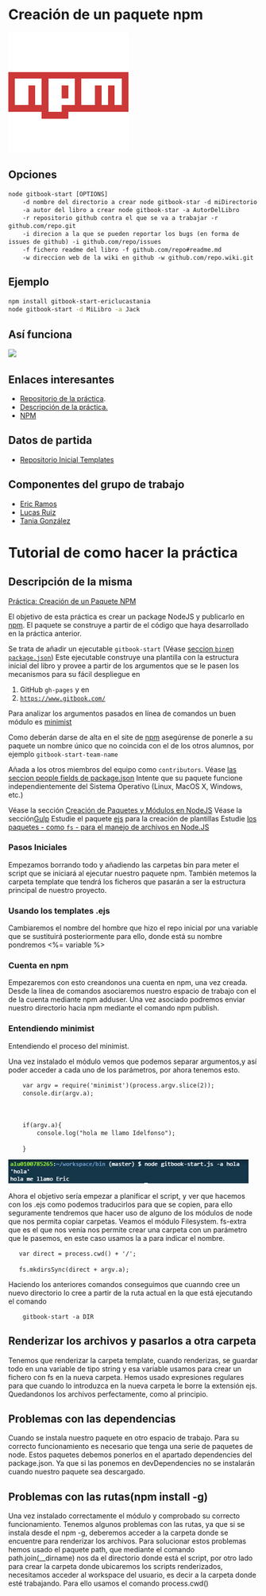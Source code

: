# Creación de un paquete npm 

![](./images/npm.PNG)

## Opciones

    node gitbook-start [OPTIONS]
        -d nombre del directorio a crear node gitbook-star -d miDirectorio
        -a autor del libro a crear node gitbook-star -a AutorDelLibro
        -r repositorio github contra el que se va a trabajar -r github.com/repo.git
        -i direcion a la que se pueden reportar los bugs (en forma de issues de github) -i github.com/repo/issues
        -f fichero readme del libro -f github.com/repo#readme.md
        -w direccion web de la wiki en github -w github.com/repo.wiki.git


## Ejemplo

```bash
npm install gitbook-start-ericlucastania
node gitbook-start -d MiLibro -a Jack
```

## Así funciona

![](./images/gif.GIF)


## Enlaces interesantes 
 
* [Repositorio de la práctica](https://github.com/ULL-ESIT-SYTW-1617/creacion-de-paquetes-y-modulos-en-nodejs-ericlucastania.git).
* [Descripción de la práctica.](https://casianorodriguezleon.gitbooks.io/ull-esit-1617/content/practicas/practicanm.html#práctica-creación-de-un-paquete-npm)
* [NPM](https://www.npmjs.com/package/gitbook-start-ericlucastania)

## Datos de partida

* [Repositorio Inicial Templates](https://github.com/enten/gitbook-boilerplate) 

## Componentes del grupo de trabajo

* [Eric Ramos](https://github.com/alu0100786330)
* [Lucas Ruiz](https://github.com/alu0100785265)
* [Tania González](https://github.com/tania77)







# Tutorial de como hacer la práctica

## Descripción de la misma

[Práctica: Creación de un Paquete NPM](https://casianorodriguezleon.gitbooks.io/ull-esit-1617/content/practicas/practicanm.html#práctica-creación-de-un-paquete-npm)



El objetivo de esta práctica es crear un package NodeJS y publicarlo en
[npm](https://www.npmjs.com/). El paquete se construye a partir de el
código que haya desarrollado en la práctica anterior.
    
    
 Se trata de añadir un ejecutable `gitbook-start` (Véase [seccion `bin`en `package.json`](https://docs.npmjs.com/files/package.json#bin))
 Este ejecutable construye una plantilla con la estructura inicial
 del libro y provee a partir de los argumentos que se le pasen los
 mecanismos para su fácil despliegue en 


 1.  GitHub `gh-pages` y en
 2.  [`https://www.gitbook.com/`](https://www.gitbook.com/)
 
 Para analizar los argumentos pasados en línea de comandos un buen
 módulo es [minimist](https://github.com/substack/minimist) 
 
 Como deberán darse de alta en el site de [npm](https://www.npmjs.com/) asegúrense de ponerle a su paquete un
 nombre único que no coincida con el de los otros alumnos, por
 ejemplo `gitbook-start-team-name`
 
 Añada a los otros miembros del equipo como `contributors`. Véase [las seccion people fields de package.json](https://docs.npmjs.com/files/package.json#people-fields-author-contributors)
 Intente que su paquete funcione independientemente del Sistema Operativo (Linux, MacOS X, Windows, etc.)
    
    
 Véase la sección [Creación de Paquetes y Módulos en NodeJS](https://casianorodriguezleon.gitbooks.io/ull-esit-1617/content/apuntes/nodejspackages.html)
 Véase la sección[Gulp](https://casianorodriguezleon.gitbooks.io/ull-esit-1617/content/apuntes/gulp/)
 Estudie el paquete [ejs](https://www.npmjs.com/package/ejs) para la creación de plantillas
 Estudie [los paquetes - como `fs` - para el manejo de archivos en Node.JS](https://casianorodriguezleon.gitbooks.io/ull-esit-1617/content/apuntes/fs.html)




### Pasos Iniciales

Empezamos borrando todo y añadiendo las carpetas bin para meter el script que se iniciará al ejecutar
nuestro paquete npm. También metemos la carpeta template que tendrá los ficheros que pasarán a ser
la estructura principal de nuestro proyecto. 

### Usando los templates .ejs

Cambiaremos el nombre del hombre que hizo el repo inicial por una variable que se sustituirá posteriormente
para ello, donde está su nombre pondremos <%= variable %>


### Cuenta en npm 

Empezaremos con esto creandonos una cuenta en npm, una vez creada. Desde la línea de comandos 
asociaremos nuestro espacio de trabajo con el de la cuenta mediante npm adduser. Una vez asociado 
podremos enviar nuestro directorio hacia npm mediante el comando npm publish.


### Entendiendo minimist

Entendiendo el proceso del minimist. 
    
Una vez instalado el módulo vemos que podemos separar argumentos,y así poder acceder a
cada uno de los parámetros, por ahora tenemos esto.


        var argv = require('minimist')(process.argv.slice(2));
        console.dir(argv.a);
        
        
        
        if(argv.a){
            console.log("hola me llamo Idelfonso");
            
        }

![fotoTercerPaso](./images/1.PNG)

Ahora el objetivo sería empezar a planificar el script, y ver que hacemos con los .ejs como podemos 
traducirlos para que se copien, para ello seguramente tendremos que hacer uso de alguno de los módulos
de node que nos permita copiar carpetas. Veamos el módulo Filesystem.
fs-extra que es el que nos venía nos permite crear una carpeta con un parámetro que le pasemos, en
este caso usamos la a para indicar el nombre.

       var direct = process.cwd() + '/';

       fs.mkdirsSync(direct + argv.a);

Haciendo los anteriores comandos conseguimos que cuanndo cree un nuevo directorio
lo cree a partir de la ruta actual en la que está ejecutando el comando

        gitbook-start -a DIR

## Renderizar los archivos y pasarlos a otra carpeta

Tenemos que renderizar la carpeta template, cuando renderizas, 
se guardar todo en una variable de tipo string y esa variable usamos
para crear un fichero con fs en la nueva carpeta. Hemos usado 
expresiones regulares para que cuando lo introduzca en la nueva carpeta le borre la 
extensión ejs. Quedandonos los archivos perfectamente, como al principio.



## Problemas con las dependencias

Cuando se instala nuestro paquete en otro espacio de trabajo. Para su correcto funcionamiento 
es necesario que tenga una serie de paquetes de node. Estos paquetes debemos ponerlos en el 
apartado dependencies del package.json. Ya que si las ponemos en devDependencies no se instalarán 
cuando nuestro paquete sea descargado.


## Problemas con las rutas(npm install -g)

Una vez instalado correctamente el módulo y comprobado su correcto funcionamiento. Tenemos algunos
problemas con las rutas, ya que si se instala desde el npm -g, deberemos acceder a la carpeta donde
se encuentre para renderizar los archivos. Para solucionar estos problemas hemos usado el paquete 
path, que mediante el comando path.join(__dirname) nos da el directorio donde está el script, por otro lado 
para crear la carpeta donde ubicaremos los scripts renderizados, necesitamos acceder al workspace del
usuario, es decir a la carpeta donde esté trabajando. Para ello usamos el comando process.cwd()



